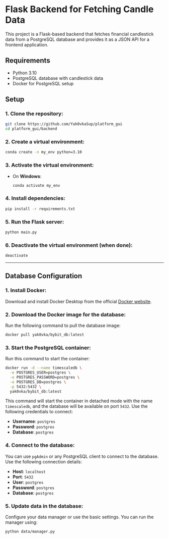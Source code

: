 
# Flask Backend for Fetching Candle Data

This project is a Flask-based backend that fetches financial candlestick data from a PostgreSQL database and provides it as a JSON API for a frontend application.

## Requirements

- Python 3.10
- PostgreSQL database with candlestick data
- Docker for PostgreSQL setup

## Setup

### 1. Clone the repository:

```bash
git clone https://github.com/Yak0vkaSup/platform_gui
cd platform_gui/backend
```

### 2. Create a virtual environment:

```bash
conda create -n my_env python=3.10
```

### 3. Activate the virtual environment:

- On **Windows**:

    ```bash
    conda activate my_env
    ```

### 4. Install dependencies:

```bash
pip install -r requirements.txt
```

### 5. Run the Flask server:

```bash
python main.py
```

### 6. Deactivate the virtual environment (when done):

```bash
deactivate
```

---

## Database Configuration

### 1. Install Docker:

Download and install Docker Desktop from the official [Docker website](https://www.docker.com/products/docker-desktop).

### 2. Download the Docker image for the database:

Run the following command to pull the database image:

```bash
docker pull yak0vka/bybit_db:latest
```

### 3. Start the PostgreSQL container:

Run this command to start the container:

```bash
docker run -d --name timescaledb \
  -e POSTGRES_USER=postgres \
  -e POSTGRES_PASSWORD=postgres \
  -e POSTGRES_DB=postgres \
  -p 5432:5432 \
  yak0vka/bybit_db:latest
```

This command will start the container in detached mode with the name `timescaledb`, and the database will be available on port `5432`. Use the following credentials to connect:

- **Username**: `postgres`
- **Password**: `postgres`
- **Database**: `postgres`

### 4. Connect to the database:

You can use `pgAdmin` or any PostgreSQL client to connect to the database. Use the following connection details:

- **Host**: `localhost`
- **Port**: `5432`
- **User**: `postgres`
- **Password**: `postgres`
- **Database**: `postgres`

### 5. Update data in the database:

Configure your data manager or use the basic settings. You can run the manager using:

```bash
python data/manager.py
```

